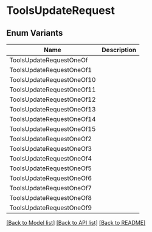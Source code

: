 # ToolsUpdateRequest

## Enum Variants

| Name | Description |
|---- | -----|
| ToolsUpdateRequestOneOf |  |
| ToolsUpdateRequestOneOf1 |  |
| ToolsUpdateRequestOneOf10 |  |
| ToolsUpdateRequestOneOf11 |  |
| ToolsUpdateRequestOneOf12 |  |
| ToolsUpdateRequestOneOf13 |  |
| ToolsUpdateRequestOneOf14 |  |
| ToolsUpdateRequestOneOf15 |  |
| ToolsUpdateRequestOneOf2 |  |
| ToolsUpdateRequestOneOf3 |  |
| ToolsUpdateRequestOneOf4 |  |
| ToolsUpdateRequestOneOf5 |  |
| ToolsUpdateRequestOneOf6 |  |
| ToolsUpdateRequestOneOf7 |  |
| ToolsUpdateRequestOneOf8 |  |
| ToolsUpdateRequestOneOf9 |  |

[[Back to Model list]](../README.md#documentation-for-models) [[Back to API list]](../README.md#documentation-for-api-endpoints) [[Back to README]](../README.md)


